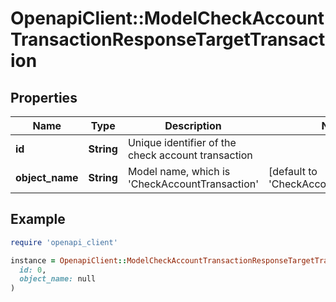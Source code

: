 # OpenapiClient::ModelCheckAccountTransactionResponseTargetTransaction

## Properties

| Name | Type | Description | Notes |
| ---- | ---- | ----------- | ----- |
| **id** | **String** | Unique identifier of the check account transaction |  |
| **object_name** | **String** | Model name, which is &#39;CheckAccountTransaction&#39; | [default to &#39;CheckAccountTransaction&#39;] |

## Example

```ruby
require 'openapi_client'

instance = OpenapiClient::ModelCheckAccountTransactionResponseTargetTransaction.new(
  id: 0,
  object_name: null
)
```

